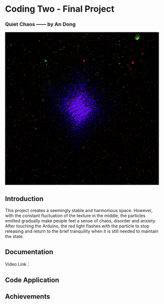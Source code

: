 # Coding Two - Final Project
### Quiet Chaos —— by An Dong
<div align=center>
<img src="https://github.com/AnnDkk/Coding2-Final-Project/blob/main/image/WechatIMG465.png" width="700" height="500">
</div>

## Introduction

This project creates a seemingly stable and harmonious space. However, with the constant fluctuation of the texture in the middle, the particles emitted gradually make people feel a sense of chaos, disorder and anxiety. After touching the Arduino, the red light flashes with the particle to stop releasing and return to the brief tranquility when it is still needed to maintain the state.

## Documentation
Video Link：

## Code Application



## Achievements
